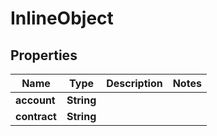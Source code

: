 

# InlineObject

## Properties

Name | Type | Description | Notes
------------ | ------------- | ------------- | -------------
**account** | **String** |  | 
**contract** | **String** |  | 



